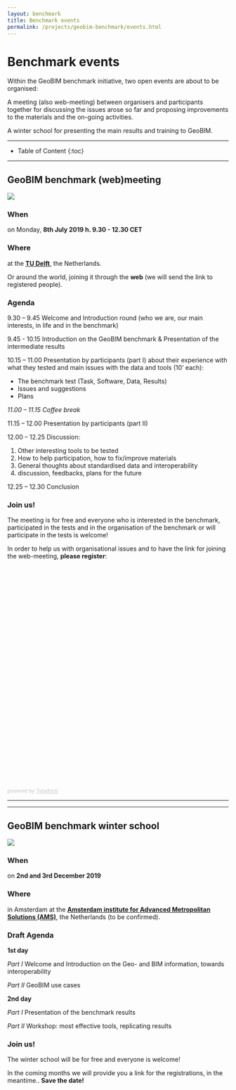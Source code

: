 ```yaml
---
layout: benchmark
title: Benchmark events
permalink: /projects/geobim-benchmark/events.html
---
```


<h1>Benchmark events</h1>

Within the GeoBIM benchmark initiative, two open events are about to be organised:

A meeting (also web-meeting) between organisers and participants together for discussing the issues arose so far and proposing improvements to the materials and the on-going activities.

A winter school for presenting the main results and training to GeoBIM.

- - -

* Table of Content
{:toc}

- - -

## GeoBIM benchmark (web)meeting
<div class="row">
  <div class="col-sm-12 col-xs-12"><img class="img-responsive" src="{{ "/projects/geobim-benchmark/img/Meeting.gif" }}" style="max-height: 500px"></div>
</div>

### When
on Monday, **8th July 2019 h. 9.30 - 12.30 CET**
 
### Where
at the [**TU Delft**](https://3d.bk.tudelft.nl/about/#where), the Netherlands.

Or around the world, joining it through the **web** (we will send the link to registered people).

### Agenda

9.30 – 9.45	Welcome and Introduction round (who we are, our main interests, in life and in the benchmark)

9.45 - 10.15 Introduction on the GeoBIM benchmark & Presentation of the intermediate results

10.15 – 11.00	Presentation by participants (part I) about their experience with what they tested and main issues with the data and tools (10’ each):

- The benchmark test (Task, Software, Data, Results)
- Issues and suggestions
- Plans

*11.00 – 11.15	Coffee break*

11.15 – 12.00	Presentation by participants (part II)

12.00 – 12.25	Discussion:
1. Other interesting tools to be tested
2. How to help participation, how to fix/improve materials
3. General thoughts about standardised data and interoperability
4. discussion, feedbacks, plans for the future

12.25 – 12.30 Conclusion

### Join us!

The meeting is for free and everyone who is interested in the benchmark, participated in the tests and in the organisation of the benchmark or will participate in the tests is welcome!

In order to help us with organisational issues and to have the link for joining the web-meeting, **please register**:

<div class="typeform-widget" data-url="https://francescanoardo.typeform.com/to/QyLxrI" style="width: 100%; height: 500px;"></div> <script> (function() { var qs,js,q,s,d=document, gi=d.getElementById, ce=d.createElement, gt=d.getElementsByTagName, id="typef_orm", b="https://embed.typeform.com/"; if(!gi.call(d,id)) { js=ce.call(d,"script"); js.id=id; js.src=b+"embed.js"; q=gt.call(d,"script")[0]; q.parentNode.insertBefore(js,q) } })() </script> <div style="font-family: Sans-Serif;font-size: 12px;color: #999;opacity: 0.5; padding-top: 5px;"> powered by <a href="https://admin.typeform.com/signup?utm_campaign=QyLxrI&utm_source=typeform.com-13384974-Pro&utm_medium=typeform&utm_content=typeform-embedded-poweredbytypeform&utm_term=EN" style="color: #999" target="_blank">Typeform</a> </div>


----------------
----------------


## GeoBIM benchmark winter school
<div class="row">
  <div class="col-sm-12 col-xs-12"><img class="img-responsive" src="{{ "/projects/geobim-benchmark/img/WinterSchool.gif" }}" style="max-height: 500px"></div>
</div>

### When
on **2nd and 3rd December 2019**
 
### Where
in Amsterdam at the [**Amsterdam institute for Advanced Metropolitan Solutions (AMS)**](https://www.ams-institute.org), the Netherlands (to be confirmed).


### Draft Agenda

**1st day**

*Part I*		Welcome and Introduction on the Geo- and BIM information, towards interoperability
	
*Part II*		GeoBIM use cases

**2nd day**

*Part I*		Presentation of the benchmark results

*Part II*		Workshop: most effective tools, replicating results


### Join us!

The winter school will be for free and everyone is welcome!

In the coming months we will provide you a link for the registrations, in the meantime.. **Save the date!**

